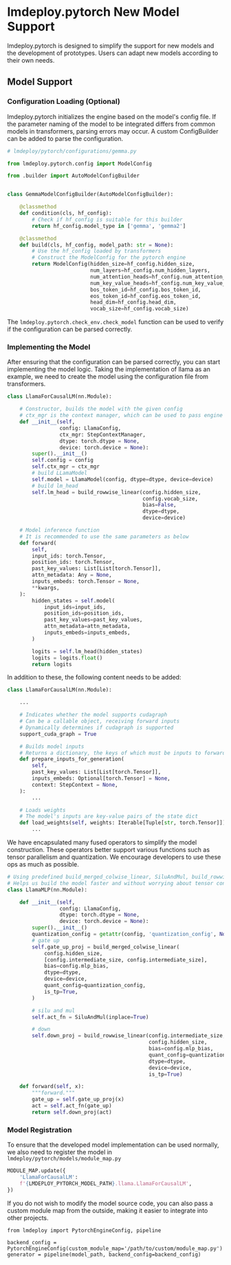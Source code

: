 # lmdeploy.pytorch New Model Support

lmdeploy.pytorch is designed to simplify the support for new models and the development of prototypes. Users can adapt new models according to their own needs.

## Model Support

### Configuration Loading (Optional)

lmdeploy.pytorch initializes the engine based on the model's config file. If the parameter naming of the model to be integrated differs from common models in transformers, parsing errors may occur. A custom ConfigBuilder can be added to parse the configuration.

```python
# lmdeploy/pytorch/configurations/gemma.py

from lmdeploy.pytorch.config import ModelConfig

from .builder import AutoModelConfigBuilder


class GemmaModelConfigBuilder(AutoModelConfigBuilder):

    @classmethod
    def condition(cls, hf_config):
        # Check if hf_config is suitable for this builder
        return hf_config.model_type in ['gemma', 'gemma2']

    @classmethod
    def build(cls, hf_config, model_path: str = None):
        # Use the hf_config loaded by transformers
        # Construct the ModelConfig for the pytorch engine
        return ModelConfig(hidden_size=hf_config.hidden_size,
                           num_layers=hf_config.num_hidden_layers,
                           num_attention_heads=hf_config.num_attention_heads,
                           num_key_value_heads=hf_config.num_key_value_heads,
                           bos_token_id=hf_config.bos_token_id,
                           eos_token_id=hf_config.eos_token_id,
                           head_dim=hf_config.head_dim,
                           vocab_size=hf_config.vocab_size)
```

The `lmdeploy.pytorch.check_env.check_model` function can be used to verify if the configuration can be parsed correctly.

### Implementing the Model

After ensuring that the configuration can be parsed correctly, you can start implementing the model logic. Taking the implementation of llama as an example, we need to create the model using the configuration file from transformers.

```python
class LlamaForCausalLM(nn.Module):

    # Constructor, builds the model with the given config
    # ctx_mgr is the context manager, which can be used to pass engine configurations or additional parameters
    def __init__(self,
                 config: LlamaConfig,
                 ctx_mgr: StepContextManager,
                 dtype: torch.dtype = None,
                 device: torch.device = None):
        super().__init__()
        self.config = config
        self.ctx_mgr = ctx_mgr
        # build LLamaModel
        self.model = LlamaModel(config, dtype=dtype, device=device)
        # build lm_head
        self.lm_head = build_rowwise_linear(config.hidden_size,
                                            config.vocab_size,
                                            bias=False,
                                            dtype=dtype,
                                            device=device)

    # Model inference function
    # It is recommended to use the same parameters as below
    def forward(
        self,
        input_ids: torch.Tensor,
        position_ids: torch.Tensor,
        past_key_values: List[List[torch.Tensor]],
        attn_metadata: Any = None,
        inputs_embeds: torch.Tensor = None,
        **kwargs,
    ):
        hidden_states = self.model(
            input_ids=input_ids,
            position_ids=position_ids,
            past_key_values=past_key_values,
            attn_metadata=attn_metadata,
            inputs_embeds=inputs_embeds,
        )

        logits = self.lm_head(hidden_states)
        logits = logits.float()
        return logits
```

In addition to these, the following content needs to be added:

```python
class LlamaForCausalLM(nn.Module):

    ...

    # Indicates whether the model supports cudagraph
    # Can be a callable object, receiving forward inputs
    # Dynamically determines if cudagraph is supported
    support_cuda_graph = True

    # Builds model inputs
    # Returns a dictionary, the keys of which must be inputs to forward
    def prepare_inputs_for_generation(
        self,
        past_key_values: List[List[torch.Tensor]],
        inputs_embeds: Optional[torch.Tensor] = None,
        context: StepContext = None,
    ):
        ...

    # Loads weights
    # The model's inputs are key-value pairs of the state dict
    def load_weights(self, weights: Iterable[Tuple[str, torch.Tensor]]):
        ...
```

We have encapsulated many fused operators to simplify the model construction. These operators better support various functions such as tensor parallelism and quantization. We encourage developers to use these ops as much as possible.

```python
# Using predefined build_merged_colwise_linear, SiluAndMul, build_rowwise_linear
# Helps us build the model faster and without worrying about tensor concurrency, quantization, etc.
class LlamaMLP(nn.Module):

    def __init__(self,
                 config: LlamaConfig,
                 dtype: torch.dtype = None,
                 device: torch.device = None):
        super().__init__()
        quantization_config = getattr(config, 'quantization_config', None)
        # gate up
        self.gate_up_proj = build_merged_colwise_linear(
            config.hidden_size,
            [config.intermediate_size, config.intermediate_size],
            bias=config.mlp_bias,
            dtype=dtype,
            device=device,
            quant_config=quantization_config,
            is_tp=True,
        )

        # silu and mul
        self.act_fn = SiluAndMul(inplace=True)

        # down
        self.down_proj = build_rowwise_linear(config.intermediate_size,
                                              config.hidden_size,
                                              bias=config.mlp_bias,
                                              quant_config=quantization_config,
                                              dtype=dtype,
                                              device=device,
                                              is_tp=True)

    def forward(self, x):
        """forward."""
        gate_up = self.gate_up_proj(x)
        act = self.act_fn(gate_up)
        return self.down_proj(act)
```

### Model Registration

To ensure that the developed model implementation can be used normally, we also need to register the model in `lmdeploy/pytorch/models/module_map.py`

```python
MODULE_MAP.update({
    'LlamaForCausalLM':
    f'{LMDEPLOY_PYTORCH_MODEL_PATH}.llama.LlamaForCausalLM',
})
```

If you do not wish to modify the model source code, you can also pass a custom module map from the outside, making it easier to integrate into other projects.

```
from lmdeploy import PytorchEngineConfig, pipeline

backend_config = PytorchEngineConfig(custom_module_map='/path/to/custom/module_map.py')
generator = pipeline(model_path, backend_config=backend_config)
```
